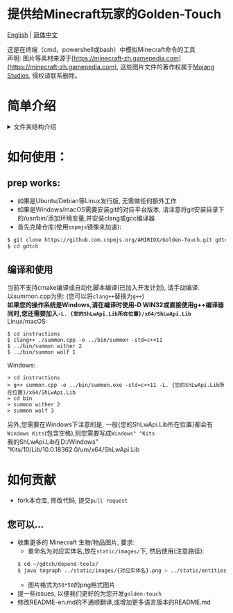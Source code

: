 # 提供给Minecraft玩家的Golden-Touch
[English](README-en.md) | [简体中文](README.md)

这是在终端（cmd，powershell或bash）中模拟Minecraft命令的工具   
声明: 图片等素材来源于[https://minecraft-zh.gamepedia.com](https://minecraft-zh.gamepedia.com), 这些图片文件的著作权属于[Mojang Studios](https://minecraft-zh.gamepedia.com/Mojang_Studios/), 侵权请联系删除。

# 简单介绍
<details>
<summary>文件夹结构介绍</summary>
<ul>
<li> instructions : 主要的源文件目录,每个文件名为`{MC指令}.cpp,提供对应指令的模拟效果 </li>
<li> depend-tools : 一些依赖的小工具,如将图片转换为字符画 </li>
<li> static/entities_text_graph : 存放生物ASCII字符画, 用于console打印 </li>
<li> static/images : 存放生物图片, 用于生成字符画 </li>
</ul>
</details>

# 如何使用：
## prep works:
* 如果是Ubuntu/Debian等Linux发行版, 无需做任何额外工作   
* 如果是Windows/macOS需要安装git的对应平台版本, 请注意将git安装目录下的/usr/bin/添加环境变量,并安装clang或gcc编译器   
* 首先克隆仓库(使用`cnpmjs`镜像来加速):    
```bash
$ git clone https://github.com.cnpmjs.org/AMIRIOX/Golden-Touch.git gdtch
$ cd gdtch
```

## 编译和使用
当前不支持cmake编译或自动化脚本编译(已加入开发计划), 请手动编译.     
以summon.cpp为例: (您可以将`clang++`替换为`g++`)       
**如果您的操作系统是Windows,请在编译时使用-D WIN32或直接使用g++编译器**   
**同时,您还需要加入`-L. {您的ShLwApi.Lib所在位置}/x64/ShLwApi.Lib`**   
Linux/macOS:   
```
$ cd instructions
$ clang++ ./summon.cpp -o ../bin/summon -std=c++11
$ ../bin/summon wither 2
$ ../bin/summon wolf 1
```
Windows:   
```
> cd instructions
> g++ summon.cpp -o ../bin/summon.exe -std=c++11 -L. {您的ShLwApi.Lib所在位置}/x64/ShLwApi.Lib
> cd bin
> summon wither 2
> summon wolf 3
```
另外,您需要在Windows下注意的是, 一般{您的ShLwApi.Lib所在位置}都会有`Windows Kits`(包含空格),则您需要写成`Windows" "Kits`   
我的ShLwApi.Lib在D:/Windows" "Kits/10/Lib/10.0.18362.0/um/x64/ShLwApi.Lib

# 如何贡献
* fork本仓库, 修改代码, 提交`pull request`
## 您可以...
* 收集更多的 Minecraft 生物/物品图片, 要求:
    * 重命名为对应实体名,放在`static/images/`下, 然后使用(注意路径):
    ```bash
    $ cd ~/gdtch/depend-tools/
    $ java tograph ../static/images/{对应实体名}.png > ../static/entities_text_graph/{对应实体名}.txt
    ```
    * 图片格式为`50*50`的png格式图片
* 提一些issues, 以便我们更好的为您开发`golden-touch`
* 修改README-en.md的不通顺翻译,或增加更多语言版本的README.md